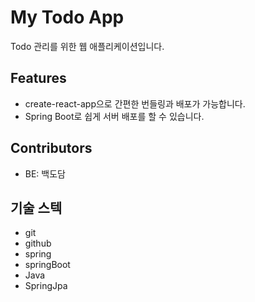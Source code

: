 # My Todo App
Todo 관리를 위한 웹 애플리케이션입니다.

## Features
- create-react-app으로 간편한 번들링과 배포가 가능합니다.
- Spring Boot로 쉽게 서버 배포를 할 수 있습니다.

## Contributors
- BE: 백도담

## 기술 스텍
- git
- github
- spring
- springBoot
- Java
- SpringJpa